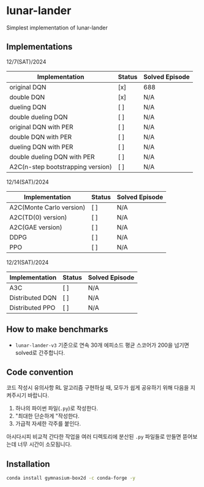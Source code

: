 # lunar-lander

Simplest implementation of lunar-lander

## Implementations

12/7(SAT)/2024

| Implementation                   | Status | Solved Episode |
|----------------------------------|--------|----------------|
| original DQN                     | [x]    | 688            |
| double DQN                       | [x]    | N/A            |
| dueling DQN                      | [ ]    | N/A            |
| double dueling DQN               | [ ]    | N/A            |
| original DQN with PER            | [ ]    | N/A            |
| double DQN with PER              | [ ]    | N/A            |
| dueling DQN with PER             | [ ]    | N/A            |
| double dueling DQN with PER      | [ ]    | N/A            |
| A2C(n-step bootstrapping version)| [ ]    | N/A            |

12/14(SAT)/2024

| Implementation                  | Status | Solved Episode |
|---------------------------------|--------|----------------|
| A2C(Monte Carlo version)        | [ ]    | N/A            |
| A2C(TD(0) version)              | [ ]    | N/A            |
| A2C(GAE version)                | [ ]    | N/A            |
| DDPG                            | [ ]    | N/A            |
| PPO                             | [ ]    | N/A            |

12/21(SAT)/2024

| Implementation                  | Status | Solved Episode |
|---------------------------------|--------|----------------|
| A3C                             | [ ]    | N/A            |
| Distributed DQN                 | [ ]    | N/A            |
| Distributed PPO                 | [ ]    | N/A            |

## How to make benchmarks

- `lunar-lander-v3` 기준으로 연속 30개 에피소드 평균 스코어가 200을 넘기면 solved로 간주합니다.

## Code convention

코드 작성시 유의사항
RL 알고리즘 구현하실 때, 모두가 쉽게 공유하기 위해 다음을 지켜주시기 바랍니다.

1. 하나의 파이썬 파일(`.py`)로 작성한다.
2. "최대한 단순하게 "작성한다.
3. 가급적 자세한 각주를 붙인다.

아시다시피 비교적 간다한 작업을 여러 디렉토리에 분산된 `.py` 파일들로 만들면 뜯어보는데 너무 시간이 소모됩니다. 

## Installation
```bash
conda install gymnasium-box2d -c conda-forge -y
```
